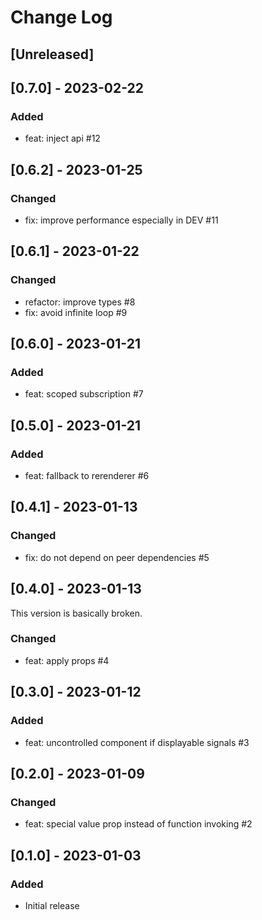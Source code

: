 # Change Log

## [Unreleased]

## [0.7.0] - 2023-02-22
### Added
- feat: inject api #12

## [0.6.2] - 2023-01-25
### Changed
- fix: improve performance especially in DEV #11

## [0.6.1] - 2023-01-22
### Changed
- refactor: improve types #8
- fix: avoid infinite loop #9

## [0.6.0] - 2023-01-21
### Added
- feat: scoped subscription #7

## [0.5.0] - 2023-01-21
### Added
- feat: fallback to rerenderer #6

## [0.4.1] - 2023-01-13
### Changed
- fix: do not depend on peer dependencies #5

## [0.4.0] - 2023-01-13
This version is basically broken.
### Changed
- feat: apply props #4

## [0.3.0] - 2023-01-12
### Added
- feat: uncontrolled component if displayable signals #3

## [0.2.0] - 2023-01-09
### Changed
- feat: special value prop instead of function invoking #2

## [0.1.0] - 2023-01-03
### Added
- Initial release
